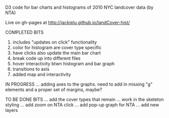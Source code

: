 D3 code for bar charts and histograms of 2010 NYC landcover data (by NTA) 

Live on gh-pages at http://jackielu.github.io/landCover-hist/


COMPLETED BITS
1) includes "updates on click" functionality 
2) color for histogram are cover type specific
3) have clicks also update the main bar chart
4) break code up into different files
5) hover interactivity btwn histogram and bar graph
6) transitions to axis
7) added map and interactivity


IN PROGRESS
... adding axes to the graphs.  need to add in missing "g" elements and a proper set of margins, maybe?  



TO BE DONE BITS
...  add the cover types that remain
...  work in the skeleton styling
...  add zoom on NTA click
...  add pop-up graph for NTA
...  add new layers